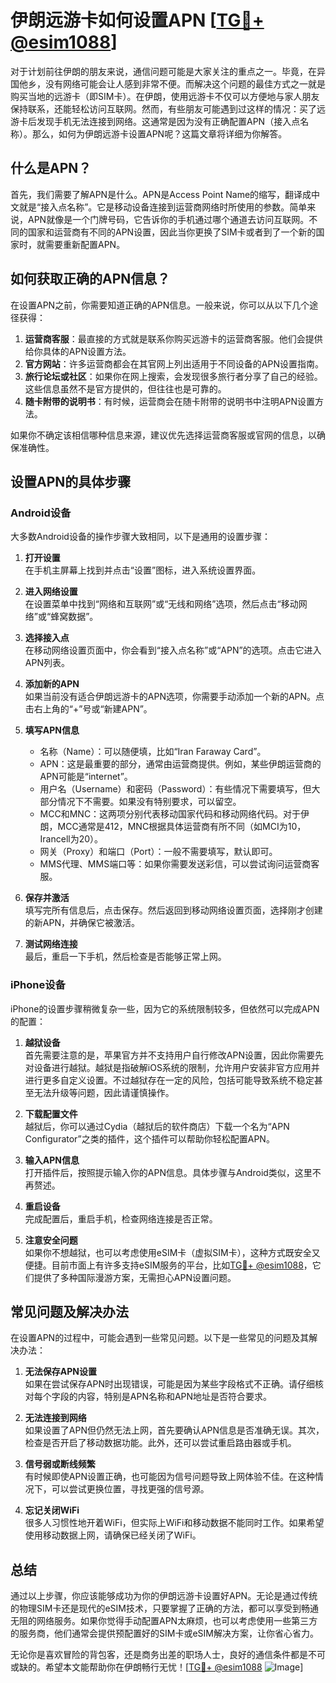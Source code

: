 # 伊朗远游卡如何设置APN [[TG💪+ @esim1088](https://t.me/s/esim1088)]

对于计划前往伊朗的朋友来说，通信问题可能是大家关注的重点之一。毕竟，在异国他乡，没有网络可能会让人感到非常不便。而解决这个问题的最佳方式之一就是购买当地的远游卡（即SIM卡）。在伊朗，使用远游卡不仅可以方便地与家人朋友保持联系，还能轻松访问互联网。然而，有些朋友可能遇到过这样的情况：买了远游卡后发现手机无法连接到网络。这通常是因为没有正确配置APN（接入点名称）。那么，如何为伊朗远游卡设置APN呢？这篇文章将详细为你解答。

## 什么是APN？

首先，我们需要了解APN是什么。APN是Access Point Name的缩写，翻译成中文就是“接入点名称”。它是移动设备连接到运营商网络时所使用的参数。简单来说，APN就像是一个门牌号码，它告诉你的手机通过哪个通道去访问互联网。不同的国家和运营商有不同的APN设置，因此当你更换了SIM卡或者到了一个新的国家时，就需要重新配置APN。

## 如何获取正确的APN信息？

在设置APN之前，你需要知道正确的APN信息。一般来说，你可以从以下几个途径获得：

1. **运营商客服**：最直接的方式就是联系你购买远游卡的运营商客服。他们会提供给你具体的APN设置方法。
2. **官方网站**：许多运营商都会在其官网上列出适用于不同设备的APN设置指南。
3. **旅行论坛或社区**：如果你在网上搜索，会发现很多旅行者分享了自己的经验。这些信息虽然不是官方提供的，但往往也是可靠的。
4. **随卡附带的说明书**：有时候，运营商会在随卡附带的说明书中注明APN设置方法。

如果你不确定该相信哪种信息来源，建议优先选择运营商客服或官网的信息，以确保准确性。

## 设置APN的具体步骤

### Android设备

大多数Android设备的操作步骤大致相同，以下是通用的设置步骤：

1. **打开设置**  
   在手机主屏幕上找到并点击“设置”图标，进入系统设置界面。

2. **进入网络设置**  
   在设置菜单中找到“网络和互联网”或“无线和网络”选项，然后点击“移动网络”或“蜂窝数据”。

3. **选择接入点**  
   在移动网络设置页面中，你会看到“接入点名称”或“APN”的选项。点击它进入APN列表。

4. **添加新的APN**  
   如果当前没有适合伊朗远游卡的APN选项，你需要手动添加一个新的APN。点击右上角的“+”号或“新建APN”。

5. **填写APN信息**  
   - 名称（Name）：可以随便填，比如“Iran Faraway Card”。
   - APN：这是最重要的部分，通常由运营商提供。例如，某些伊朗运营商的APN可能是“internet”。
   - 用户名（Username）和密码（Password）：有些情况下需要填写，但大部分情况下不需要。如果没有特别要求，可以留空。
   - MCC和MNC：这两项分别代表移动国家代码和移动网络代码。对于伊朗，MCC通常是412，MNC根据具体运营商有所不同（如MCI为10，Irancell为20）。
   - 网关（Proxy）和端口（Port）：一般不需要填写，默认即可。
   - MMS代理、MMS端口等：如果你需要发送彩信，可以尝试询问运营商客服。

6. **保存并激活**  
   填写完所有信息后，点击保存。然后返回到移动网络设置页面，选择刚才创建的新APN，并确保它被激活。

7. **测试网络连接**  
   最后，重启一下手机，然后检查是否能够正常上网。

### iPhone设备

iPhone的设置步骤稍微复杂一些，因为它的系统限制较多，但依然可以完成APN的配置：

1. **越狱设备**  
   首先需要注意的是，苹果官方并不支持用户自行修改APN设置，因此你需要先对设备进行越狱。越狱是指破解iOS系统的限制，允许用户安装非官方应用并进行更多自定义设置。不过越狱存在一定的风险，包括可能导致系统不稳定甚至无法升级等问题，因此请谨慎操作。

2. **下载配置文件**  
   越狱后，你可以通过Cydia（越狱后的软件商店）下载一个名为“APN Configurator”之类的插件，这个插件可以帮助你轻松配置APN。

3. **输入APN信息**  
   打开插件后，按照提示输入你的APN信息。具体步骤与Android类似，这里不再赘述。

4. **重启设备**  
   完成配置后，重启手机，检查网络连接是否正常。

5. **注意安全问题**  
   如果你不想越狱，也可以考虑使用eSIM卡（虚拟SIM卡），这种方式既安全又便捷。目前市面上有许多支持eSIM服务的平台，比如[TG💪+ @esim1088](https://t.me/s/esim1088)，它们提供了多种国际漫游方案，无需担心APN设置问题。

## 常见问题及解决办法

在设置APN的过程中，可能会遇到一些常见问题。以下是一些常见的问题及其解决办法：

1. **无法保存APN设置**  
   如果在尝试保存APN时出现错误，可能是因为某些字段格式不正确。请仔细核对每个字段的内容，特别是APN名称和APN地址是否符合要求。

2. **无法连接到网络**  
   如果设置了APN但仍然无法上网，首先要确认APN信息是否准确无误。其次，检查是否开启了移动数据功能。此外，还可以尝试重启路由器或手机。

3. **信号弱或断线频繁**  
   有时候即使APN设置正确，也可能因为信号问题导致上网体验不佳。在这种情况下，可以尝试更换位置，寻找更强的信号源。

4. **忘记关闭WiFi**  
   很多人习惯性地开着WiFi，但实际上WiFi和移动数据不能同时工作。如果希望使用移动数据上网，请确保已经关闭了WiFi。

## 总结

通过以上步骤，你应该能够成功为你的伊朗远游卡设置好APN。无论是通过传统的物理SIM卡还是现代的eSIM技术，只要掌握了正确的方法，都可以享受到畅通无阻的网络服务。如果你觉得手动配置APN太麻烦，也可以考虑使用一些第三方的服务商，他们通常会提供预配置好的SIM卡或eSIM解决方案，让你省心省力。

无论你是喜欢冒险的背包客，还是商务出差的职场人士，良好的通信条件都是不可或缺的。希望本文能帮助你在伊朗畅行无忧！[[TG💪+ @esim1088](https://t.me/s/esim1088) ![Image](https://i.postimg.cc/4NQfJmqS/Snipaste-2025-05-13-00-14-12.png)]